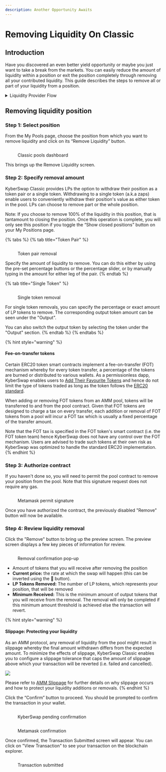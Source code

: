 ```yaml
---
description: Another Opportunity Awaits
---
```


# Removing Liquidity On Classic

## Introduction

Have you discovered an even better yield opportunity or maybe you just want to take a break from the markets. You can easily reduce the amount of liquidity within a position or exit the position completely through removing all your contributed liquidity. This guide describes the steps to remove all or part of your liquidity from a position.

<details>

<summary>Liquidity Provider Flow</summary>

Still deciding on which solution suits you best?&#x20;

* **Overview**: [Earn Yield By Contributing Liquidity](../../../kyberswap-solutions/kyberswap-interface/user-guides/earn-yield-by-contributing-liquidity.md)
* **Detailed comparison**:  [Classic vs Elastic](../../classic-vs-elastic/)&#x20;

#### Next steps

1. [Connect Your Wallet](../../../kyberswap-solutions/kyberswap-interface/user-guides/connect-your-wallet.md)
2. [Switching Networks](../../../kyberswap-solutions/kyberswap-interface/user-guides/selecting-preferred-network.md)
3. [Classic Pool Creation ](classic-pool-creation.md)
4. [Add Liquidity To An Existing Classic Pool ](add-liquidity-to-an-existing-classic-pool.md)
5. [Yield Farming On Classic ](yield-farming-on-classic.md)
6. **Removing Liquidity On Classic <-**

</details>

## Removing liquidity position

### **Step 1**: Select position

From the My Pools page, choose the position from which you want to remove liquidity and click on its “Remove Liquidity” button.

<figure><img src="../../../.gitbook/assets/image (137).png" alt=""><figcaption><p>Classic pools dashboard</p></figcaption></figure>

This brings up the Remove Liquidity screen.

### **Step 2**: Specify removal amount

KyberSwap Classic provides LPs the option to withdraw their position as a token pair or a single token. Withdrawing to a single token (a.k.a zaps) enable users to conveniently withdraw their position's value as either token in the pool. LPs can choose to remove part or the whole position.

Note: If you choose to remove 100% of the liquidity in this position, that is tantamount to closing the position. Once this operation is complete, you will only see this position if you toggle the “Show closed positions” button on your My Positions page.

{% tabs %}
{% tab title="Token Pair" %}
<figure><img src="../../../.gitbook/assets/image (166).png" alt=""><figcaption><p>Token pair removal</p></figcaption></figure>

Specify the amount of liquidity to remove. You can do this either by using the pre-set percentage buttons or the percentage slider, or by manually typing in the amount for either leg of the pair.&#x20;
{% endtab %}

{% tab title="Single Token" %}
<figure><img src="../../../.gitbook/assets/image (47).png" alt=""><figcaption><p>Single token removal</p></figcaption></figure>

For single token removals, you can specify the percentage or exact amount of LP tokens to remove. The corresponding output token amount can be seen under the "Output".

You can also switch the output token by selecting the token under the "Output" section.
{% endtab %}
{% endtabs %}

{% hint style="warning" %}
#### Fee-on-transfer tokens

Certain ERC20 token smart contracts implement a fee-on-transfer (FOT) mechanism whereby for every token transfer, a percentage of the tokens are burned or distributed to various wallets. As a permissionless dapp, KyberSwap enables users to [Add Their Favourite Tokens](../../../kyberswap-solutions/kyberswap-interface/user-guides/add-your-favourite-tokens.md) and hence do not limit the type of tokens traded as long as the token follows the [ERC20 standard](https://docs.openzeppelin.com/contracts/4.x/erc20).

When adding or removing FOT tokens from an AMM pool, tokens will be transferred to and from the pool contract. Given that FOT tokens are designed to charge a tax on every transfer, each addition or removal of FOT tokens from a pool will incur a FOT tax which is usually a fixed percentage of the transfer amount.

Note that the FOT tax is specified in the FOT token's smart contract (i.e. the FOT token team) hence KyberSwap does not have any control over the FOT mechanism. Users are advised to trade such tokens at their own risk as KyberSwap was optimized to handle the standard ERC20 implementation.
{% endhint %}

### Step 3: Authorize contract

If you haven't done so, you will need to permit the pool contract to remove your position from the pool. Note that this signature request does not require any gas.

<figure><img src="../../../.gitbook/assets/image (30).png" alt=""><figcaption><p>Metamask permit signature</p></figcaption></figure>

Once you have authorized the contract, the previously disabled "Remove" button will now be available.

### Step 4: Review liquidity removal

Click the "Remove" button to bring up the preview screen. The preview screen displays a few key pieces of information for review.

<figure><img src="../../../.gitbook/assets/image (146).png" alt=""><figcaption><p>Removal confirmation pop-up</p></figcaption></figure>

* Amount of tokens that you will receive after removing the position
* **Current price:** the rate at which the swap will happen (this can be inverted using the 🔁 button).
* **LP Tokens Removed:** The number of LP tokens, which represents your position, that will be removed
* **Minimum Received:** This is the minimum amount of output tokens that you will receive from the removal. The removal will only be completed if this minimum amount threshold is achieved else the transaction will revert.

{% hint style="warning" %}
#### Slippage: Protecting your liquidity

As an AMM protocol, any removal of liquidity from the pool might result in slippage whereby the final amount withdrawn differs from the expected amount. To minimize the effects of slippage, KyberSwap Classic enables you to configure a slippage tolerance that caps the amount of slippage above which your transaction will be reverted (i.e. failed and cancelled).

![](../../../.gitbook/assets/Classic\_RemoveLiquidity\_SlippageToleranceSetting.png)

Please refer to [AMM Slippage](../../../getting-started/foundational-topics/decentralized-finance/slippage.md#amm-slippage) for further details on why slippage occurs and how to protect your liquidity additions or removals.
{% endhint %}

Click the “Confirm” button to proceed. You should be prompted to confirm the transaction in your wallet.

<figure><img src="../../../.gitbook/assets/image (92).png" alt=""><figcaption><p>KyberSwap pending confirmation</p></figcaption></figure>

<figure><img src="../../../.gitbook/assets/image (153).png" alt=""><figcaption><p>Metamask confirmation</p></figcaption></figure>

Once confirmed, the Transaction Submitted screen will appear. You can click on "View Transaction" to see your transaction on the blockchain explorer.

<figure><img src="../../../.gitbook/assets/image (35).png" alt=""><figcaption><p>Transaction submitted</p></figcaption></figure>
